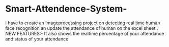 # Smart-Attendence-System-
I have to create an Imageprocessing project on detecting real time human face recognition an update the attendance of human on the excel sheet .
NEW FEATURES:-
It also shows the realtime percentage of your attendance and status of your attendance 




